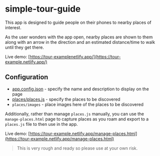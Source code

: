 # simple-tour-guide

This app is designed to guide people on their phones to nearby places of interest.

As the user wonders with the app open, nearby places are shown to them along with an arrow in the direction and an estimated distance/time to walk until they get there.

Live demo: [https://tour-examplenetlify.app/](https://tour-example.netlify.app/)

## Configuration
* [app.config.json](app.config.json) - specify the name and description to display on the page
* [places/places.js](places/places.js) - specify the places to be discovered
* `places/images` - place images here of the places to be discovered

Additionally, rather than manage `places.js` manually, you can use the `manage-places.html` page to capture places as you roam and export to a `places.js` file to then use in the app.

Live demo: [https://tour-example.netlify.app/manage-places.html](https://tour-example.netlify.app/manage-places.html)

> This is very rough and ready so please use at your own risk. 
